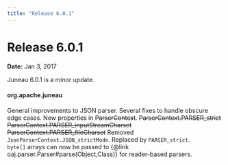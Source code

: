 ```yaml
---
title: "Release 6.0.1"
---
```


# Release 6.0.1

**Date:** Jan 3, 2017

Juneau 6.0.1 is a minor update.
#### org.apache.juneau

General improvements to JSON parser.
Several fixes to handle obscure edge cases.
New properties in ~~ParserContext~~.
~~ParserContext.PARSER_strict~~
~~ParserContext.PARSER_inputStreamCharset~~
~~ParserContext.PARSER_fileCharset~~
Removed `JsonParserContext.JSON_strictMode`.  Replaced by `PARSER_strict`.		
`byte[]` arrays can now be passed to \{@link oaj.parser.Parser#parse(Object,Class)\} for reader-based parsers.
